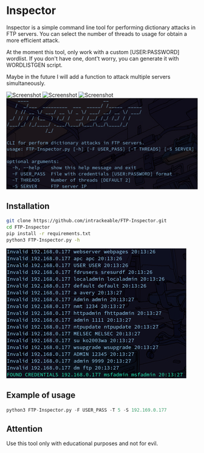 # Inspector
Inspector is a simple command line tool for performing dictionary attacks in FTP servers. You can select the number of threads to usage for obtain a more efficient attack.

At the moment this tool, only work with a custom [USER:PASSWORD] wordlist. If you don't have one, dont't worry, you can generate it with WORDLISTGEN script.

Maybe in the future I will add a function to attack multiple servers simultaneously.

![Screenshot](https://img.shields.io/badge/Platform-Linux-brightgreen)
![Screenshot](https://img.shields.io/badge/License-GPL-red)
![Screenshot](https://img.shields.io/badge/Language-Python%203-blue)
![Screenshot](/Screenshots/screen1.png)

## Installation

```bash
git clone https://github.com/intrackeable/FTP-Inspector.git
cd FTP-Inspector
pip install -r requirements.txt
python3 FTP-Inspector.py -h
```
![Screenshot](/Screenshots/screen2.png)
## Example of usage

```python
python3 FTP-Inspector.py -F USER_PASS -T 5 -S 192.169.0.177
```
## Attention
Use this tool only with educational purposes and not for evil.
